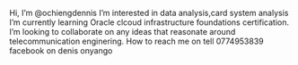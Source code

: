  Hi, I’m @ochiengdennis
 I’m interested in data analysis,card system analysis
 I’m currently learning Oracle clcoud infrastructure foundations certification.
 I’m looking to collaborate on any ideas that reasonate around telecommunication enginering.
 How to reach me on tell 0774953839 facebook on denis onyango
 

<!---
ochiengdennis/ochiengdennis is a ✨ special ✨ repository because its `README.md` (this file) appears on your GitHub profile.
You can click the Preview link to take a look at your changes.
--->
